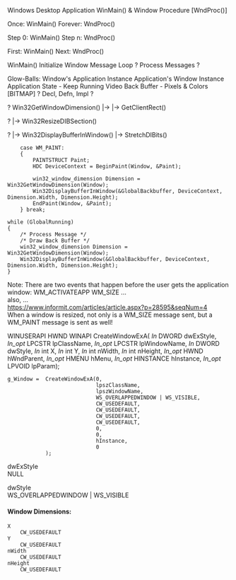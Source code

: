 
Windows Desktop Application
WinMain() & Window Procedure [WndProc()]

Once:
    WinMain()
Forever:
    WndProc()

Step 0:
    WinMain()
Step n:
    WndProc()

First:
    WinMain()
Next:
    WndProc()


WinMain()
    Initialize Window
    Message Loop
        ? Process Messages ?

Glow-Balls:
    Window's Application Instance
    Application's Window Instance
    Application State - Keep Running
    Video Back Buffer - Pixels & Colors [BITMAP]
    ? Decl, Defn, Impl ?


? Win32GetWindowDimension() |-> |-> GetClientRect()

? |-> Win32ResizeDIBSection()

? |-> Win32DisplayBufferInWindow() |-> StretchDIBits()

        case WM_PAINT:
        {
            PAINTSTRUCT Paint;
            HDC DeviceContext = BeginPaint(Window, &Paint);
            
            win32_window_dimension Dimension = Win32GetWindowDimension(Window);
            Win32DisplayBufferInWindow(&GlobalBackbuffer, DeviceContext, Dimension.Width, Dimension.Height);
            EndPaint(Window, &Paint);
        } break;

    while (GlobalRunning)
    {
        /* Process Message */
        /* Draw Back Buffer */
        win32_window_dimension Dimension = Win32GetWindowDimension(Window);
        Win32DisplayBufferInWindow(&GlobalBackbuffer, DeviceContext, Dimension.Width, Dimension.Height);
    }

Note:
    There are two events that happen before the user gets the application window:
        WM_ACTIVATEAPP
        WM_SIZE
    ...  
    also, ...  
    https://www.informit.com/articles/article.aspx?p=28595&seqNum=4  
    When a window is resized, not only is a WM_SIZE message sent, but a WM_PAINT message is sent as well!  


WINUSERAPI
HWND
WINAPI
CreateWindowExA(
    _In_ DWORD dwExStyle,
    _In_opt_ LPCSTR lpClassName,
    _In_opt_ LPCSTR lpWindowName,
    _In_ DWORD dwStyle,
    _In_ int X,
    _In_ int Y,
    _In_ int nWidth,
    _In_ int nHeight,
    _In_opt_ HWND hWndParent,
    _In_opt_ HMENU hMenu,
    _In_opt_ HINSTANCE hInstance,
    _In_opt_ LPVOID lpParam);

    g_Window =  CreateWindowExA(0,
                                lpszClassName,
                                lpszWindowName,
                                WS_OVERLAPPEDWINDOW | WS_VISIBLE,
                                CW_USEDEFAULT,
                                CW_USEDEFAULT,
                                CW_USEDEFAULT,
                                CW_USEDEFAULT,
                                0,
                                0,
                                hInstance,
                                0
                );

dwExStyle  
    NULL  

dwStyle  
    WS_OVERLAPPEDWINDOW | WS_VISIBLE  

#### Window Dimensions:
    X
        CW_USEDEFAULT
    Y
        CW_USEDEFAULT
    nWidth
        CW_USEDEFAULT
    nHeight
        CW_USEDEFAULT
